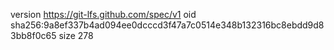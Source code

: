 version https://git-lfs.github.com/spec/v1
oid sha256:9a8ef337b4ad094ee0dcccd3f47a7c0514e348b132316bc8ebdd9d83bb8f0c65
size 278
